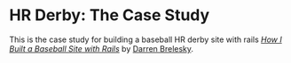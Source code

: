 # HR Derby:  The Case Study

This is the case study for building a baseball HR derby site with rails
[*How I Built a Baseball Site with Rails*](http://swinghrd.com/)
by [Darren Brelesky](http://brelesky.com/).